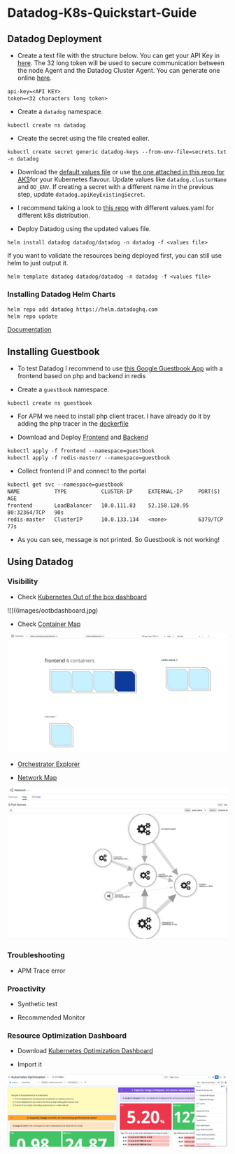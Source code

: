 # Datadog-K8s-Quickstart-Guide

## Datadog Deployment

- Create a text file with the structure below. You can get your API Key in [here](https://app.datadoghq.com/account/settings#api).  The 32 long token will be used to secure communication between the node Agent and the Datadog Cluster Agent. You can generate one online [here](http://www.unit-conversion.info/texttools/random-string-generator/).

```text
api-key=<API KEY>
token=<32 characters long token>
```

- Create a `datadog` namespace.

```shell
kubectl create ns datadog
```

- Create the secret using the file created ealier.

```shell
kubectl create secret generic datadog-keys --from-env-file=secrets.txt -n datadog
```

- Download the [default values file](https://github.com/DataDog/helm-charts/blob/main/charts/datadog/values.yaml) or use [the one attached in this repo for AKS](values.yaml)for your Kubernetes flavour. Update values like `datadog.clusterName` and `DD_ENV`. If creating a secret with a different name in the previous step, update `datadog.apiKeyExistingSecret`.

- I recommend taking a look to [this repo](https://github.com/yafernandes/k8s-cluster/tree/master/kubernetes/helm) with different values.yaml for different k8s distribution.

- Deploy Datadog using the updated values file.

```shell
helm install datadog datadog/datadog -n datadog -f <values file>
```

If you want to validate the resources being deployed first, you can still use helm to just output it.

```shell
helm template datadog datadog/datadog -n datadog -f <values file>
```

### Installing Datadog Helm Charts

```shell
helm repo add datadog https://helm.datadoghq.com
helm repo update
```

[Documentation](https://github.com/DataDog/helm-charts/tree/master/charts/datadog)

## Installing Guestbook

- To test Datadog I recommend to use [this Google Guestbook App](https://cloud.google.com/kubernetes-engine/docs/tutorials/guestbook) with a frontend based on php and backend in redis

- Create a `guestbook` namespace.

```shell
kubectl create ns guestbook
```
- For APM we need to install php client tracer. I have already do it by adding the php tracer in the [dockerfile](Dockerfile)


- Download and Deploy [Frontend](frontend) and [Backend](redis-master)

```shell
kubectl apply -f frontend --namespace=guestbook
kubectl apply -f redis-master/ --namespace=guestbook
```
- Collect frontend IP and connect to the portal
```shell
kubectl get svc --namespace=guestbook
NAME           TYPE           CLUSTER-IP     EXTERNAL-IP     PORT(S)        AGE
frontend       LoadBalancer   10.0.111.83    52.158.120.95   80:32364/TCP   90s
redis-master   ClusterIP      10.0.133.134   <none>          6379/TCP       77s
```

- As you can see, message is not printed. So Guestbook is not working!

## Using Datadog

### Visibility

- Check [Kubernetes Out of the box dashboard](https://app.datadoghq.com/screen/integration/86/kubernetes---overview?from_ts=1632251058272&to_ts=1632254658272&live=true)

![]((images/ootbdashboard.jpg)

- Check [Container Map](https://app.datadoghq.com/infrastructure/map?host=d33f0500ce64af0e4bd95726e4f9b74b32667424&fillby=avg%3Aprocess.stat.container.cpu.user_pct&sizeby=avg%3Anometric&groupby=kube_deployment&filter=kube_namespace%3Aguestbook&nameby=name&nometrichosts=false&tvMode=false&nogrouphosts=true&palette=hostmap_blues&paletteflip=false&node_type=container)

![alt text](images/containermap.jpg)


- [Orchestrator Explorer](https://app.datadoghq.com/orchestration/overview/pod?sort=metadata.name%3Aasc&tags=kube_namespace%3Aguestbook&start=1632253978831&end=1632254878831&paused=false)


- [Network Map](https://app.datadoghq.com/network/map?destG=tag_dest_kube_deployment&destQ=&node_type=pod_name&srcG=tag_source_kube_namespace&srcQ=&unresolved=false&from_ts=1632243273824&to_ts=1632244173824&live=false)

![alt text](images/networkmap.jpg)

### Troubleshooting

- APM Trace error


### Proactivity

- Synthetic test

- Recommended Monitor


### Resource Optimization Dashboard

- Download [Kubernetes Optimization Dashboard](KubernetesOptimization--2021-09-15T10_32_25.json
)

- Import it

![alt text](images/dashboard.jpg)

